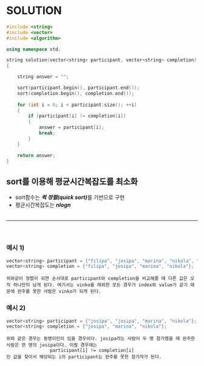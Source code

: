 # SOLUTION

```c++
#include <string>
#include <vector>
#include <algorithm>

using namespace std;

string solution(vector<string> participant, vector<string> completion)
{

    string answer = "";

    sort(participant.begin(), participant.end());
    sort(completion.begin(), completion.end());
    
    for (int i = 0; i < participant.size(); ++i)
    {
        if (participant[i] != completion[i])
        {
            answer = participant[i];
            break;
        }
    }

    return answer;
}
```
## sort를 이용해 평균시간복잡도를 최소화
- sort함수는 <em><b>퀵 정렬(quick sort)</b></em>를 기반으로 구현
- 평균시간복잡도는 <em><b>nlogn</b></em>
<br/><br/>
<div style="border : 1px solid gray"> </div>
<br/><br/>

### 예시 1)
```c++
vector<string> participant = {"filipa", "josipa", "marina", "nikola", "vinko"};
vector<string> completion = {"filipa", "josipa", "marina", "nikola"};
```
    위와같이 정렬이 되면 순서대로 participant와 completion을 비교해줄 때 다른 값은 오직 하나만이 남게 된다. 여기서는 vinko를 제외한 모든 경우가 index와 value가 같기 때문에 완주를 못한 사람은 vinko가 되게 된다. 

### 예시 2)
```c++
vector<string> participant = {"josipa", "josipa", "marina", "nikola"};
vector<string> completion = {"josipa", "marina", "nikola"};
```
    위와 같은 경우는 동명이인이 있을 경우이다. josipa라는 사람이 두 명 참가했을 때 완주한 사람은 한 명의 josipa이다. 이럴 경우에는
                    participant[i] != completion[i]
    인 값을 찾아서 해당되는 i의 participant는 완주를 못한 참가자가 된다.
    